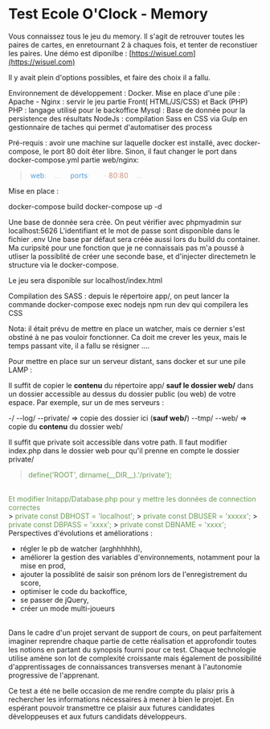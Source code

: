 # Test Ecole O'Clock - Memory

Vous connaissez tous le jeu du memory.
Il s'agit de retrouver toutes les paires de cartes, en enretournant 2 à chaques fois, et tenter de reconstiuer les paires.
Une démo est diponilbe : [https://wisuel.com](https://wisuel.com)

Il y avait plein d'options possibles, et faire des choix il a fallu.

Environnement de développement : Docker.
Mise en place d'une pile :
Apache - Nginx : servir le jeu partie Front( HTML/JS/CSS) et Back (PHP)
PHP : langage utilisé pour le backoffice
Mysql : Base de donnée pour la persistence des résultats
NodeJs : compilation Sass en CSS via Gulp en gestionnaire de taches qui permet d'automatiser des process

Pré-requis : avoir une machine sur laquelle docker est installé, avec docker-compose, le port 80 doit êter libre. Sinon, il faut changer le port dans docker-compose.yml partie web/nginx:

> <span class="colour" style="color: rgb(212, 212, 212);"> </span><span class="colour" style="color: rgb(86, 156, 214);">web</span><span class="colour" style="color: rgb(212, 212, 212);">:</span>
> <span class="colour" style="color: rgb(212, 212, 212);">   ...</span>
> <span class="colour" style="color: rgb(212, 212, 212);">    </span><span class="colour" style="color: rgb(86, 156, 214);">ports</span><span class="colour" style="color: rgb(212, 212, 212);">:</span>
> <span class="colour" style="color: rgb(212, 212, 212);">      - </span><span class="colour" style="color: rgb(206, 145, 120);">80:80</span>
> <span class="colour" style="color: rgb(212, 212, 212);">   ...</span>

Mise en place :

docker-compose build
docker-compose up -d

Une base de donnée sera crée. On peut vérifier avec phpmyadmin sur localhost:5626
L'identifiant et le mot de passe sont disponible dans le fichier .env
Une base par défaut sera créée aussi lors du build du container.
Ma curipsité pour une fonction que je ne connaissais pas m'a poussé à utliser la possiblité de créer une seconde base, et d'injecter directemetn le structure via le docker-compose.

Le jeu sera disponible sur localhost/index.html

Compilation des SASS :
depuis le répertoire app/, on peut lancer la commande
docker-compose exec nodejs npm run dev
qui compilera les CSS

Nota: il était prévu de mettre en place un watcher, mais ce dernier s'est obstiné à ne pas vouloir fonctionner.
Ca doit me crever les yeux, mais le temps passant vite, il a fallu se résigner ....

Pour mettre en place sur un serveur distant, sans docker et sur une pile LAMP :

Il suffit de copier le **contenu** du répertoire app/ **sauf le dossier web/** dans un dossier accessible au dessus du dossier public (ou web) de votre espace.
Par exemple, sur un de mes serveurs :

-/
--log/
--private/ => copie des dossier ici (**sauf web/**)
--tmp/
--web/ => copie du **contenu** du dossier web/

Il suffit que private soit accessible dans votre path.
Il faut modifier index.php dans le dossier web pour qu'il prenne en compte le dossier private/
<br>
> <span class="colour" style="color: rgb(106, 153, 85);">define('ROOT', dirname(\_\_DIR\_\_).'/private');</span>

<br>
<span class="colour" style="color: rgb(106, 153, 85);">Et modifier Initapp/Database.php pour y mettre les données de connection correctes</span>
<br>
> <span class="colour" style="color: rgb(106, 153, 85);">private const DBHOST = 'localhost';</span>
> <span class="colour" style="color: rgb(106, 153, 85);">private const DBUSER = 'xxxxx';</span>
> <span class="colour" style="color: rgb(106, 153, 85);">private const DBPASS = 'xxxx';</span>
> <span class="colour" style="color: rgb(106, 153, 85);">private const DBNAME = 'xxxx';</span>

<br>
Perspectives d'évolutions et améliorations :

* régler le pb de watcher (arghhhhhh),
* améliorer la gestion des variables d'environnements, notamment pour la mise en prod,
* ajouter la possiblité de saisir son prénom lors de l'enregistrement du score,
* optimiser le code du backoffice,
* se passer de jQuery,
* créer un mode multi-joueurs

<br>
Dans le cadre d'un projet servant de support de cours, on peut parfaitement imaginer reprendre chaque partie de cette réalisation et approfondir toutes les notions en partant du synopsis fourni pour ce test.
Chaque technologie utilise amène son lot de complexité croissante mais également de possibilité d'apprentissages de connaissances transverses menant à l'autonomie progressive de l'apprenant.

Ce test a été ne belle occasion de me rendre compte du plaisr pris à rechercher les informations nécessaires à mener à bien le projet.
En espérant pouvoir transmettre ce plaisir aux futures candidates développeuses et aux futurs candidats développeurs.

<br>
<br>
